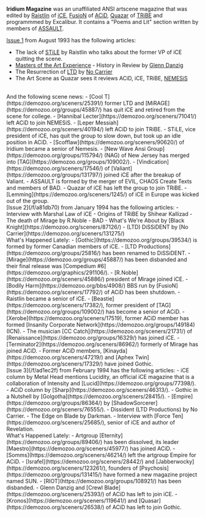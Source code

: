 **Iridium Magazine** was an unaffiliated ANSI artscene magazine that was edited by [Raistlin](https://demozoo.org/sceners/78494/) of [iCE](/g/insane-creators-enterprise), [FusioN](https://demozoo.org/sceners/17792/) of [ACiD](https://defacto2.net/g/acid-productions), [Quazar](https://demozoo.org/sceners/86754/) of [TRiBE](https://demozoo.org/groups/43814/) and programmmed by Excalibur. It contains a "Poems and Lit" section written by members of [ASSAULT](https://demozoo.org/groups/108459/).

[Issue 1](/f/a11afe6) from August 1993 has the following articles:
- The lack of [STiLE](https://demozoo.org/sceners/40203/) by Raistlin who talks about the former VP of iCE quitting the scene.
- [Masters of the Art Experience](https://demozoo.org/groups/76670/) - History in Review by [Glenn Danzig](https://demozoo.org/sceners/28413/)
- The Resurrection of [LTD](https://demozoo.org/groups/25816/) by [No Carrier](https://demozoo.org/sceners/131275/)
- The Art Scene as Quazar sees it reviews ACiD, iCE, TRiBE, [NEMESiS](https://demozoo.org/groups/90619/)
  
<br>
And the following scene news:
- [Cool T](https://demozoo.org/sceners/25391/) former LTD and [MiRAGE](https://demozoo.org/groups/45887/) has quit iCE and retired from the scene for college.
- [Hannibal Lecter](https://demozoo.org/sceners/71041/) left ACiD to join NEMESiS.
- [Leper Messiah](https://demozoo.org/sceners/40194/) left ACiD to join TRiBE.
- STiLE, vice president of iCE, has quit the group to slow down, but took up an idle position in ACiD.
- [Scofflaw](https://demozoo.org/sceners/90620/) of Iridium became a senior of Nemesis.
- [New Wave Ansi Group](https://demozoo.org/groups/115794/) (NAG) of New Jersey has merged into [TAG](https://demozoo.org/groups/109002/).
- [Vindication](https://demozoo.org/sceners/17546/) of [Valiant](https://demozoo.org/groups/131797/) joined iCE after the breakup of Valiant.
- ASSAULT is formed by the merger of EVIL, CHAOS Create Texts and members of BAD.
- Quazar of iCE has left the group to join TRiBE.
- [Lemming](https://demozoo.org/sceners/1245/) of iCE in Europe was kicked out of the group.

<br>
[Issue 2](/f/a81db70) from January 1994 has the following articles:
- Interview with Marshal Law of iCE
- Origins of TRiBE by Shihear Kallizad
- The death of Mirage by R.Noble
- BAD - What's We're About by [Black Knight](https://demozoo.org/sceners/87126/)
- (LTD) DiSSiDENT by [No Carrier](https://demozoo.org/sceners/131275/)

<br>
What's Happened Lately:
- [Gothic](https://demozoo.org/groups/39534/) is formed by former Canadian members of iCE.
- [LTD Productions](https://demozoo.org/groups/25816/) has been renamed to DiSSiDENT.
- [Mirage](https://demozoo.org/groups/45887/) has been disbanded and their final release was [Compedium #6](https://demozoo.org/graphics/291106/).
- [R.Noble](https://demozoo.org/sceners/45886/) president of Mirage joined iCE.
- [Bodily Harm](https://demozoo.org/bbs/4908/) BBS run by [FusioN](https://demozoo.org/sceners/17792/) of ACiD has been shutdown.
- Raistlin became a senior of iCE.
- [Beastie](https://demozoo.org/sceners/17382/), former president of [TAG](https://demozoo.org/groups/109002/) has become a senior of ACiD.
- [Xerobe](https://demozoo.org/sceners/17519), former ACiD member has formed [Insanity Corporate Network](https://demozoo.org/groups/149184) (ICN).
- The musician [CC Catch](https://demozoo.org/sceners/21731/) of [Renaissance](https://demozoo.org/groups/16329/) has joined iCE.
- [Terminator2](https://demozoo.org/sceners/86962/) formerly of Mirage has joined ACiD.
- Former ACiD members, [Kinayda](https://demozoo.org/sceners/47219/) and [Aphex Twin](https://demozoo.org/sceners/17329/) have joined Gothic.

<br>
[Issue 3](/f/ad1ec2f) from February 1994 has the following articles:
- iCE column by Metal Head mentions Lucidity, an official iCE magazine that is a collaboration of Intensity and [Lucid](https://demozoo.org/groups/77398/).
- ACiD column by [Sharp](https://demozoo.org/sceners/46313/).
- Gothic in a Nutshell by [Golgotha](https://demozoo.org/sceners/28415/).
- [Empire](https://demozoo.org/groups/86364/) by [ShadowSorcerer](https://demozoo.org/sceners/76555/).
- Dissident (LTD Productions) by No Carrier.
- The Edge on Blade by Darkman.
- Interview with [Force Ten](https://demozoo.org/sceners/25685/), senior of iCE and author of Revelation.

<br>
What's Happened Lately:
- Artgroup [Eternity](https://demozoo.org/groups/89406/) has been dissolved, its leader [Maestro](https://demozoo.org/sceners/45977/) has joined ACiD.
- [Somms](https://demozoo.org/sceners/46214/) left the artgroup Empire for ACiD.
- [Israfel](https://demozoo.org/sceners/28442/) and [Jabberwocky](https://demozoo.org/sceners/123261/), founders of [Psychosis](https://demozoo.org/groups/131415/) have formed a new magazine project named SUN.
- [RIOT](https://demozoo.org/groups/108921/) has been disbanded.
- Glenn Danzig and [Crewl Blade](https://demozoo.org/sceners/25393/) of ACiD has left to join iCE.
- [Kronos](https://demozoo.org/sceners/119641/) and [Quasar](https://demozoo.org/sceners/26538/) of ACiD has left to join Gothic.
